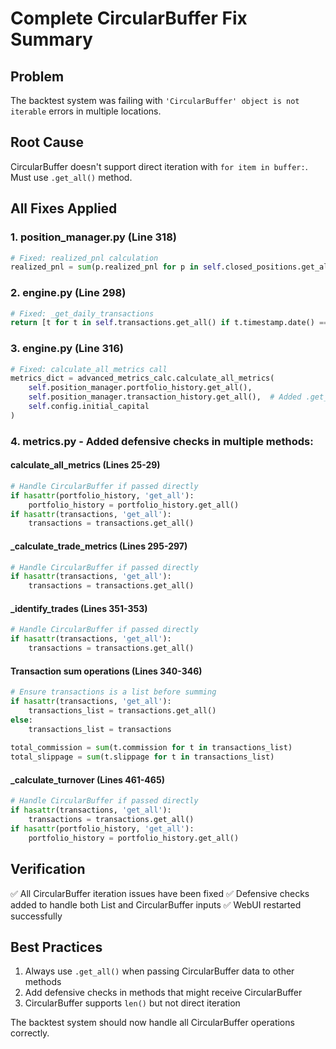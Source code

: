 # Complete CircularBuffer Fix Summary

## Problem
The backtest system was failing with `'CircularBuffer' object is not iterable` errors in multiple locations.

## Root Cause
CircularBuffer doesn't support direct iteration with `for item in buffer:`. Must use `.get_all()` method.

## All Fixes Applied

### 1. **position_manager.py** (Line 318)
```python
# Fixed: realized_pnl calculation
realized_pnl = sum(p.realized_pnl for p in self.closed_positions.get_all())
```

### 2. **engine.py** (Line 298)
```python
# Fixed: _get_daily_transactions
return [t for t in self.transactions.get_all() if t.timestamp.date() == date.date()]
```

### 3. **engine.py** (Line 316)
```python
# Fixed: calculate_all_metrics call
metrics_dict = advanced_metrics_calc.calculate_all_metrics(
    self.position_manager.portfolio_history.get_all(),
    self.position_manager.transaction_history.get_all(),  # Added .get_all()
    self.config.initial_capital
)
```

### 4. **metrics.py** - Added defensive checks in multiple methods:

#### calculate_all_metrics (Lines 25-29)
```python
# Handle CircularBuffer if passed directly
if hasattr(portfolio_history, 'get_all'):
    portfolio_history = portfolio_history.get_all()
if hasattr(transactions, 'get_all'):
    transactions = transactions.get_all()
```

#### _calculate_trade_metrics (Lines 295-297)
```python
# Handle CircularBuffer if passed directly
if hasattr(transactions, 'get_all'):
    transactions = transactions.get_all()
```

#### _identify_trades (Lines 351-353)
```python
# Handle CircularBuffer if passed directly
if hasattr(transactions, 'get_all'):
    transactions = transactions.get_all()
```

#### Transaction sum operations (Lines 340-346)
```python
# Ensure transactions is a list before summing
if hasattr(transactions, 'get_all'):
    transactions_list = transactions.get_all()
else:
    transactions_list = transactions
    
total_commission = sum(t.commission for t in transactions_list)
total_slippage = sum(t.slippage for t in transactions_list)
```

#### _calculate_turnover (Lines 461-465)
```python
# Handle CircularBuffer if passed directly
if hasattr(transactions, 'get_all'):
    transactions = transactions.get_all()
if hasattr(portfolio_history, 'get_all'):
    portfolio_history = portfolio_history.get_all()
```

## Verification
✅ All CircularBuffer iteration issues have been fixed
✅ Defensive checks added to handle both List and CircularBuffer inputs
✅ WebUI restarted successfully

## Best Practices
1. Always use `.get_all()` when passing CircularBuffer data to other methods
2. Add defensive checks in methods that might receive CircularBuffer
3. CircularBuffer supports `len()` but not direct iteration

The backtest system should now handle all CircularBuffer operations correctly.